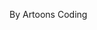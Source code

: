 By Artoons Coding

<!---
Artoons/Artoons is a ✨ special ✨ repository because its `README.md` (this file) appears on your GitHub profile.
You can click the Preview link to take a look at your changes.
--->
